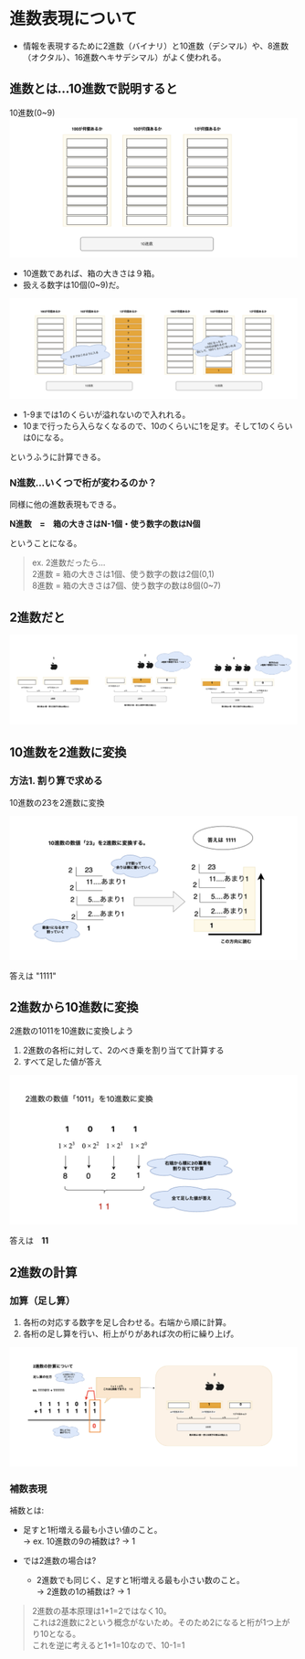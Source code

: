 
# 進数表現について

- 情報を表現するために2進数（バイナリ）と10進数（デシマル）や、8進数（オクタル）、16進数ヘキサデシマル）がよく使われる。

## 進数とは...10進数で説明すると

10進数(0~9)
![alt text](../../pic/10進数1.png)

- 10進数であれば、箱の大きさは９箱。
- 扱える数字は10個(0~9)だ。

![alt text](../../pic/10進数ex.png)

- 1-9までは1のくらいが溢れないので入れれる。
- 10まで行ったら入らなくなるので、10のくらいに1を足す。そして1のくらいは0になる。

というふうに計算できる。

### N進数...いくつで桁が変わるのか？

同様に他の進数表現もできる。

**N進数　=　箱の大きさはN-1個・使う数字の数はN個**

ということになる。

> ex. 2進数だったら...<br>
> 2進数 = 箱の大きさは1個、使う数字の数は2個(0,1)<br>
> 8進数 = 箱の大きさは7個、使う数字の数は8個(0~7)
>

## 2進数だと

![alt text](../../pic/2進数.png)

## 10進数を2進数に変換

### 方法1. 割り算で求める

10進数の23を2進数に変換

![alt text](../../pic/進数計算1.png)

答えは "1111"

## 2進数から10進数に変換

2進数の1011を10進数に変換しよう

1. 2進数の各桁に対して、2のべき乗を割り当てて計算する
2. すべて足した値が答え

![alt text](../../pic/進数計算2.png)

答えは　**11**

## 2進数の計算

### 加算（足し算）

1. 各桁の対応する数字を足し合わせる。右端から順に計算。
2. 各桁の足し算を行い、桁上がりがあれば次の桁に繰り上げ。

![alt text](../../pic/二進数足し算.png)
  
### 補数表現

補数とは:

- 足すと1桁増える最も小さい値のこと。<br>
→ ex. 10進数の9の補数は? → 1

- では2進数の場合は?
  - 2進数でも同じく、足すと1桁増える最も小さい数のこと。<br>
  → 2進数の1の補数は? → 1
  
> 2進数の基本原理は1+1=2ではなく10。<br>
これは2進数に2という概念がないため。そのため2になると桁が1つ上がり10となる。<br>
これを逆に考えると1+1=10なので、10-1=1
